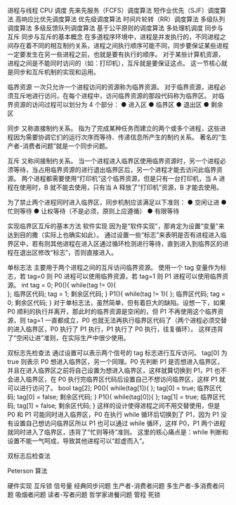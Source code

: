 进程与线程
CPU 调度
先来先服务（FCFS）调度算法
短作业优先（SJF）调度算法
高响应比优先调度算法
优先级调度算法
时间片轮转（RR）调度算法
多级队列调度算法
多级反馈队列调度算法
基于公平原则的调度算法
多处理机调度
同步与互斥
同步与互斥的基本概念
在多道程序环境中，进程是并发执行的，不同进程之间存在着不同的相互制约关系，进程之间执行顺序可能不同，同步要保证某些进程一定要发生在另一些进程之前，也就是要有执行的顺序。
对于某些计算机资源，进程之间是不能同时访问的（如：打印机），互斥就是要保证这点。
这一节核心就是同步和互斥机制的实现和运用。

临界资源
一次只允许一个进程访问的资源称为临界资源。
对于临界资源，进程必须互斥地进行访问，在每个进程中，访问临界资源的那段代码称为临界区。
对临界资源的访问过程可以划分为 4 个部分：
● 进入区
● 临界区
● 退出区
● 剩余区

同步
又称直接制约关系。
指为了完成某种任务而建立的两个或多个进程，这些进程因为需要协调它们的运行次序而等待、传递信息所产生的制约关系。
著名的“生产者-消费者问题”就是一个同步问题。

互斥
又称间接制约关系。
当一个进程进入临界区使用临界资源时，另一个进程必须等待，当占用临界资源的进行退出临界区后，另一个进程才能去访问此临界资源。
两个进程都需要使用“打印机”这个临界资源，但是只有一台打印机，当 A 进程在使用时，B 就不能去使用，只有当 A 释放了“打印机”资源，B 才能去使用。

为了禁止两个进程同时进入临界区，同步机制应该满足以下准则：
● 空闲让进
● 忙则等待
● 让权等待（不是必须，原则上应遵循）
● 有限等待

实现临界区互斥的基本方法
软件实现
因为是“软件实现”，那肯定为设置“变量”来达到目的撒（实际上也确实如此）。
通过设置一些“标志”来表明是否有进程进入临界区中，若有则其他进程在进入区通过循环检测进行等待，直到进入到临界区的进程在退出区修改“标志”，否则直接进入。

单标志法
主要用于两个进程之间的互斥访问临界资源。
使用一个 tag 变量作为标志，若 tag=0 则 P0 进程可以使用临界资源，若 tag=1 则 P1 进程可以使用临界资源。
int tag = 0;
P0(){
while(tag != 0){  
};
临界区代码;
tag = 1;
剩余区代码;
}
P1(){
while(tag != 1){
};
临界区代码;
tag = 0;
剩余区代码;
}
对于单标志法，虽然简单，但有着巨大的缺陷。设想一下，如果 P0 顺利的执行并离开，那此时的临界资源是空闲的，但 P1 不再使用这个临界资源，则 tag=1 一直都成立，P0 也就无法再执行临界区代码了（两个进程必须交替的进入临界区，P0 执行了 P1 执行，P1 执行了 P0 执行，往复循环）。
这样违背了“空闲让进”准则，在实际生产中很少使用。

双标志先检查法
通过设置可以表示两个信号的 tag 标志进行互斥访问。
tag[0] 为 true 则表示 P0 想进入临界区，另一个同理。P0 先判断 P1 是否想进入临界区，并且在进入临界区之前将自己设置为想进入临界区，这样就算切换到 P1，P1 也不会进入临界区，在 P0 执行完临界区代码后设置自己不想访问临界区，这样 P1 就可以进行访问了。
bool tag[2];
P0(){
while(tag[1]){
};
tag[0] = true;
临界区代码;
tag[0] = false;
剩余区代码;
}
P1(){
while(tag[0]){
};
tag[1] = true;
临界区代码;
tag[1] = false;
剩余区代码;
}
这样的设计使得进程之间不用交替使用，但是 P0 和 P1 可能同时进入临界区，P0 在执行 while 循环后切换到了 P1，因为 P1 没有设置自己想访问临界区所以 P1 也可以通过 while 循环，这样 P0，P1 两个进程就同时进入了临界区，违背了“忙则等待”准则。
这里的核心痛点是：while 判断和设置不能一气呵成，导致其他进程可以“趁虚而入”。

双标志后检查法


Peterson 算法


硬件实现
互斥锁
信号量
经典同步问题
生产者-消费者问题
多生产者-多消费者问题
吸烟者问题
读者-写者问题
哲学家进餐问题
管程
死锁


